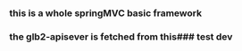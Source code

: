 ### this is a whole springMVC basic framework
### the glb2-apisever is fetched from this### test dev